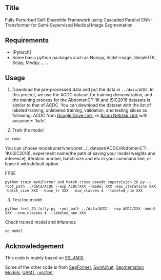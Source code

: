 ## Title
Fully Perturbed Self-Ensemble Framework using Cascaded Parallel CNN-Transformer for Semi-Supervised Medical Image Segmentation

## Requirements
* [Pytorch]
* Some basic python packages such as Numpy, Scikit-image, SimpleITK, Scipy, Medpy ......

## Usage

1. Download the pre-processed data and put the data in `../data/ACDC`. In this project, we use the ACDC dataset for training demonstration, and the training process for the AbdomenCT-1K and ISIC2018 datasets is similar to that of ACDC. You can download the dataset with the list of labeled training, unlabeled training, validation, and testing slices as following:
ACDC from [Google Drive Link](https://drive.google.com/file/d/1F3JzBSIURtFJkfcExBcT6Hu7Ar5_f8uv/view?usp=sharing), or [Baidu Netdisk Link](https://pan.baidu.com/s/1LS6VHujD8kvuQikbydOibQ) with passcode: 'kafc'.

2. Train the model

```
cd code
```

You can choose model(unet/vnet/pnet...), dataset(ACDC/AbdomenCT-1K/ISIC2018), experiment name(the path of saving your model weights and inference), iteration number, batch size and etc in your command line, or leave it with default option.

FPSE 
```
python train_myHiFormer_and_Match_cross_pseudo_supervision_2D.py --root_path ../data/ACDC --exp ACDC/XXX --model XXX -max_iterations XXX -batch_size XXX --base_lr XXX --num_classes 4 --labeled_num XXX
```

3. Test the model
```
python test_2D_fully.py -root_path ../data/ACDC --exp ACDC/XXX -model XXX --num_classes 4 --labeled_num XXX
```
Check trained model and inference
```
cd model
```


## Acknowledgement

This code is mainly based on [SSL4MIS](https://github.com/HiLab-git/SSL4MIS).

Some of the other code is from [SegFormer](https://github.com/NVlabs/SegFormer), [SwinUNet](https://github.com/HuCaoFighting/Swin-Unet), [Segmentation Models](https://github.com/qubvel/segmentation_models.pytorch), [UAMT](https://github.com/yulequan/UA-MT), [nnUNet](https://github.com/MIC-DKFZ/nnUNet).